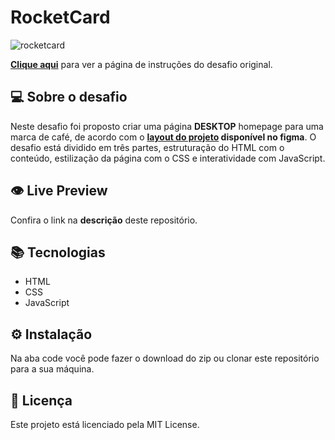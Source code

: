 # RocketCard

![rocketcard](https://user-images.githubusercontent.com/83771792/228889999-8e396491-8e89-4c1c-b79d-7fc33171ba29.gif)


**[Clique aqui](https://efficient-sloth-d85.notion.site/Desafio-Rocketcard-0d3572ef941f4a88889191773fe61c44)** para ver a página de instruções do desafio original.

## 💻 Sobre o desafio

Neste desafio foi proposto criar uma página **DESKTOP** homepage para uma marca de café, de acordo com o **[layout do projeto](https://www.figma.com/file/xszb6WTlwCXWqE5jg4q2SO/DD-Rocketcard/duplicate) disponível no figma**. O desafio está dividido em três partes, estruturação do HTML com o conteúdo, estilização da página com o CSS e interatividade com JavaScript.

## 👁️ Live Preview

Confira o link na **descrição** deste repositório.

## 📚 Tecnologias

- HTML
- CSS
- JavaScript

## ⚙️ Instalação

Na aba code você pode fazer o download do zip ou clonar este repositório para a sua máquina.

## 📄 Licença

Este projeto está licenciado pela MIT License.

